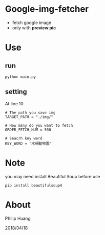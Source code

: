 # Google-img-fetcher
- fetch google image
- only with **preview pic**

# Use

## run 
`python main.py`

## setting
At line 10
```
# The path you save img
TARGET_PATH = "./img/"  

# How many do you want to fetch
ORDER_FETCH_NUM = 500

# Seacrh key word
KEY_WORD = '木柵動物園'
```

# Note
you may need install Beautiful Soup before use

`pip install beautifulsoup4`

# About
Philip Huang 

2018/04/18
